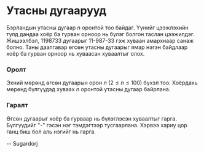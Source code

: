 Утасны дугаарууд
================
Бэрландын утасны дугаар $n$ оронтой тоо байдаг. Үүнийг цээжлэхийн тулд дандаа
хоёр ба гурван орноор нь бүлэг болгон таслан цээжилдэг. Жишээлбэл, 1198733
дугаарыг 11-987-33 гэж хуваан амархнаар санаж болно. Таны даалгавар ѳгсѳн утасны
дугаарыг ямар нэгэн байдлаар хоёр ба гурван орноор нь хуваасан хуваалтыг олох.


### Оролт
Эхний мѳрѳнд ѳгсѳн дугаарын орон $n$ ($2 ≤ n ≤ 100$) бүхэл тоо. Хоёрдахь мѳрѳнд
бүлгүүдэд хуваах $n$ оронтой утасны дугаар байрлана.


### Гаралт
Ѳгсѳн дугаарыг хоёр ба гурваар нь бүлэглэсэн хуваалтыг гарга. Бүлгүүдийг "-"
гэсэн нэг тэмдэгтээр тусгаарлана. Хэрвээ хариу цор ганц биш бол аль нэгийг нь
гарга.

-- Sugardorj
